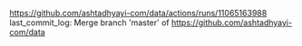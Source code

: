 https://github.com/ashtadhyayi-com/data/actions/runs/11065163988
last_commit_log: Merge branch 'master' of https://github.com/ashtadhyayi-com/data